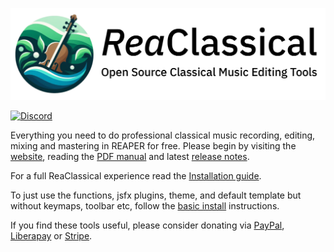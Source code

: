 ![logo](https://github.com/chmaha/ReaClassical/raw/main/docs/images/reaclassical_os.png)

[![Discord](https://img.shields.io/discord/1289215811613102207.svg?label=Discord&logo=discord&logoColor=ffffff&color=7389D8&labelColor=6A7EC2)](https://discord.gg/kJpBtzrV)

Everything you need to do professional classical music recording, editing, mixing and mastering in REAPER for free. Please begin by visiting the [website](https://reaclassical.org), reading the [PDF manual](https://github.com/chmaha/ReaClassical/raw/main/PDF-Manual/ReaClassical-Manual.pdf) and latest [release notes](https://github.com/chmaha/ReaClassical/raw/main/release_notes.pdf).

For a full ReaClassical experience read the [Installation guide](https://github.com/chmaha/ReaClassical/blob/main/install_instructions.md).

To just use the functions, jsfx plugins, theme, and default template but without keymaps, toolbar etc, follow the [basic install](https://github.com/chmaha/ReaClassical/blob/main/install_instructions.md#basic-manual-install-inside-your-existing-reaper-install) instructions.

If you find these tools useful, please consider donating via [PayPal](https://www.paypal.com/donate/?hosted_button_id=PKJLC3E2UPW6C), [Liberapay](https://liberapay.com/reaclassical/) or [Stripe](https://donate.stripe.com/00g5mydzCftQdpeaEE).
